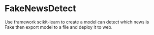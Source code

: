 # FakeNewsDetect
Use framework scikit-learn to create a model can detect which news is Fake then export model to a file and deploy it to web.
